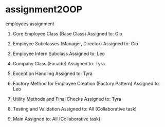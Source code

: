 # assignment2OOP
employees assignment 

1. Core Employee Class (Base Class)
Assigned to: Gio

2. Employee Subclasses (Manager, Director) 
Assigned to: Gio

3. Employee Intern Subclass
Assigned to: Leo

4. Company Class (Facade)
Assigned to: Tyra

5. Exception Handling
Assigned to: Tyra

6. Factory Method for Employee Creation (Factory Pattern)
Assigned to: Leo

7. Utility Methods and Final Checks
Assigned to: Tyra

8. Testing and Validation
Assigned to: All (Collaborative task)

9. Main
Assigned to: All (Collaborative task)

